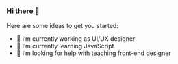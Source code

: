 ### Hi there 👋

Here are some ideas to get you started:

- 🔭 I’m currently working as UI/UX designer 
- 🌱 I’m currently learning JavaScript
- 🤔 I’m looking for help with teaching front-end designer

